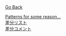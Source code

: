 [Go Back](../fsrs)  

[Patterns for some reason...](table.md)  
[差分リスト](difficulty)  
[差分コメント](comments)
